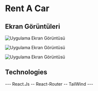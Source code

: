 
# Rent A Car

## Ekran Görüntüleri

![Uygulama Ekran Görüntüsü](https://res.cloudinary.com/dtrjgpqv2/image/upload/v1688384851/Rent%20A%20Car/odgbxdliykkpe9tzawzn.png)

![Uygulama Ekran Görüntüsü](https://res.cloudinary.com/dtrjgpqv2/image/upload/v1688385138/Rent%20A%20Car/e5klson8kip01t5gt3n8.png)

![Uygulama Ekran Görüntüsü](https://res.cloudinary.com/dtrjgpqv2/image/upload/v1688385124/Rent%20A%20Car/blrqp5pad8xvazdesubs.png)

## Technologies

--- React.Js -- React-Router -- TailWind ---
